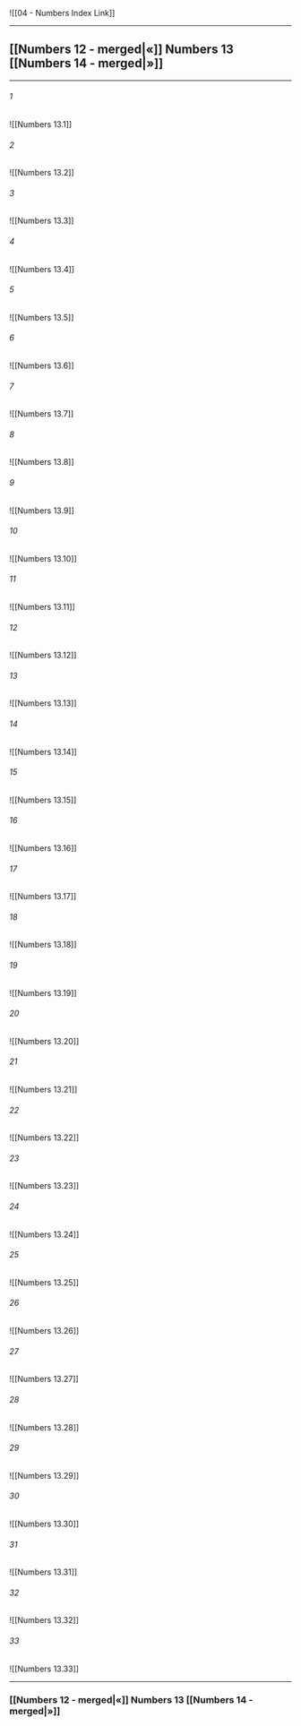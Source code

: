 ![[04 - Numbers Index Link]]

---
##  [[Numbers 12 - merged|«]] Numbers 13 [[Numbers 14 - merged|»]]

---

###### 1
![[Numbers 13.1]] 

###### 2
![[Numbers 13.2]] 

###### 3
![[Numbers 13.3]] 

###### 4
![[Numbers 13.4]]

###### 5 
![[Numbers 13.5]] 

###### 6
![[Numbers 13.6]] 

###### 7
![[Numbers 13.7]] 

###### 8
![[Numbers 13.8]] 

###### 9
![[Numbers 13.9]] 

###### 10
![[Numbers 13.10]] 

###### 11
![[Numbers 13.11]] 

###### 12
![[Numbers 13.12]]

###### 13
![[Numbers 13.13]] 

###### 14
![[Numbers 13.14]] 

###### 15
![[Numbers 13.15]]

###### 16
![[Numbers 13.16]] 

###### 17
![[Numbers 13.17]]

###### 18
![[Numbers 13.18]] 

###### 19
![[Numbers 13.19]] 

###### 20
![[Numbers 13.20]]

###### 21
![[Numbers 13.21]] 

###### 22
![[Numbers 13.22]] 

###### 23
![[Numbers 13.23]]

###### 24
![[Numbers 13.24]] 

###### 25
![[Numbers 13.25]]

###### 26
![[Numbers 13.26]] 

###### 27
![[Numbers 13.27]] 

###### 28
![[Numbers 13.28]]

###### 29
![[Numbers 13.29]] 

###### 30
![[Numbers 13.30]] 

###### 31
![[Numbers 13.31]] 

###### 32
![[Numbers 13.32]] 

###### 33
![[Numbers 13.33]]


---
###  [[Numbers 12 - merged|«]] Numbers 13 [[Numbers 14 - merged|»]]